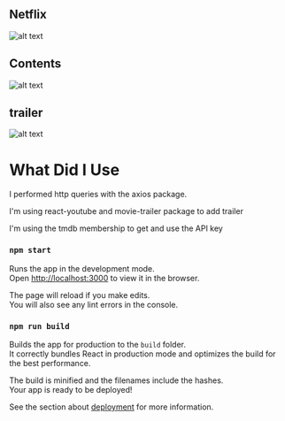 ## Netflix

![alt text](https://cdn.discordapp.com/attachments/735611557370658846/793567457393508362/giris.jpg)

## Contents

![alt text](https://cdn.discordapp.com/attachments/735611557370658846/793567611857272862/navbar.jpg)

## trailer

![alt text](https://cdn.discordapp.com/attachments/735611557370658846/793567726782119986/fragman.jpg)

# What Did I Use

I performed http queries with the axios package.

I'm using react-youtube and movie-trailer package to add trailer

I'm using the tmdb membership to get and use the API key

### `npm start`

Runs the app in the development mode.\
Open [http://localhost:3000](http://localhost:3000) to view it in the browser.

The page will reload if you make edits.\
You will also see any lint errors in the console.

### `npm run build`

Builds the app for production to the `build` folder.\
It correctly bundles React in production mode and optimizes the build for the best performance.

The build is minified and the filenames include the hashes.\
Your app is ready to be deployed!

See the section about [deployment](https://facebook.github.io/create-react-app/docs/deployment) for more information.
